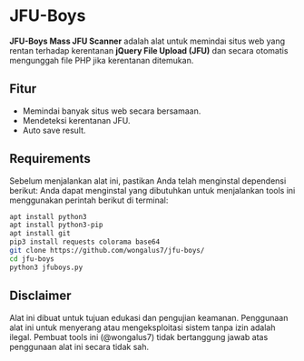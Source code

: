 # JFU-Boys

**JFU-Boys Mass JFU Scanner** adalah alat untuk memindai situs web yang rentan terhadap kerentanan **jQuery File Upload (JFU)** dan secara otomatis mengunggah file PHP jika kerentanan ditemukan.

## Fitur
- Memindai banyak situs web secara bersamaan.
- Mendeteksi kerentanan JFU.
- Auto save result.

## Requirements
Sebelum menjalankan alat ini, pastikan Anda telah menginstal dependensi berikut:
Anda dapat menginstal yang dibutuhkan untuk menjalankan tools ini menggunakan perintah berikut di terminal:

```bash
apt install python3
apt install python3-pip
apt install git
pip3 install requests colorama base64
git clone https://github.com/wongalus7/jfu-boys/
cd jfu-boys
python3 jfuboys.py
```
## Disclaimer
Alat ini dibuat untuk tujuan edukasi dan pengujian keamanan. Penggunaan alat ini untuk menyerang atau mengeksploitasi sistem tanpa izin adalah ilegal. Pembuat tools ini (@wongalus7) tidak bertanggung jawab atas penggunaan alat ini secara tidak sah.
